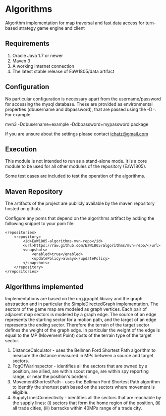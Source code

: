 Algorithms
===

Algorithm implementation for map traversal and fast data access for turn-based strategy game engine and client

## Requirements

1. Oracle Java 1.7 or newer
2. Maven 3
3. A working internet connection
4. The latest stable release of EaW1805/data artifact

## Configuration

No particular configuration is necessary apart from the username/password for accessing the mysql database.
These are provided as environmental properties (dbusername and dbpassword), that are passed using the -D<property>=<value>.
For example:

mvn3 -Ddbusername=example -Ddbpassword=mypassword package

If you are unsure about the settings please contact ichatz@gmail.com

## Execution

This module is not intended to run as a stand-alone mode. It is a core module to be used for all other modules of the repository (EaW1805).

Some test cases are included to test the operation of the algorithms.

## Maven Repository

The artifacts of the project are publicly available by the maven repository hosted on github.

Configure any poms that depend on the algorithms artifact by adding the following snippet to your pom file:

```
<repositories>
    <repository>
        <id>EaW1805-algorithms-mvn-repo</id>
        <url>https://raw.github.com/EaW1805/algorithms/mvn-repo/</url>
        <snapshots>
            <enabled>true</enabled>
            <updatePolicy>always</updatePolicy>
        </snapshots>
    </repository>
</repositories>
```

## Algorithms implemented

Implementations are based on the org.jgrapht library and the graph abstraction and in particular the SimpleDirectedGraph
implementation. The sectors of the game map are modeled as graph vertices.
Each pair of adjacent map sectors is modeled by a graph edge.
The source of an edge represents the starting sector for a motion path, and the target of an edge represents the ending
   sector. Therefore the terrain of the target sector defines the weight of the graph edge.
   In particular the weight of the edge is equal to the MP (Movement Point) costs of the terrain type of the target sector.

1. DistanceCalculator - uses the Bellman Ford Shortest Path algorithm to measure the distance measured in MPs between
a source and target sectors.
2. FogOfWarInspector - identifies all the sectors that are owned by a position, are allied, are within scout range,
 are within spy reporting range, or near the position's borders.
3. MovementShortestPath -  uses the Bellman Ford Shortest Path algorithm to identify the shortest path based on the sectors
where movement is eligible.
4. SupplyLinesConnectivity - identifies all the sectors that are reachable by the supply lines: (i) sectors that form the
home region of the position, (ii) all trade cities, (iii) barracks within 40MPs range of a trade city.

